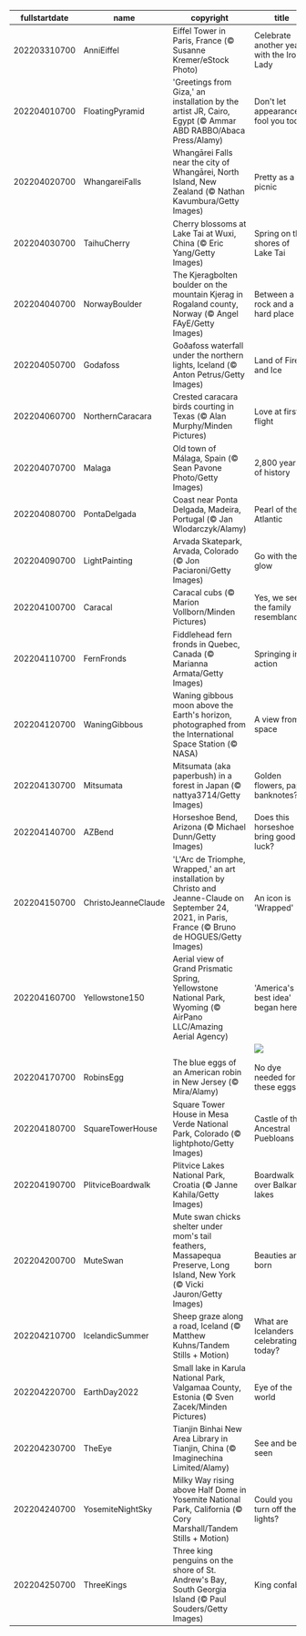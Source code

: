 |fullstartdate|name|copyright|title|image|
|--|--|--|--|--|
202203310700|AnniEiffel|Eiffel Tower in Paris, France (© Susanne Kremer/eStock Photo)|Celebrate another year with the Iron Lady|![](/en-US/2022/04/202203310700AnniEiffel.jpg)|
202204010700|FloatingPyramid|'Greetings from Giza,' an installation by the artist JR, Cairo, Egypt (© Ammar ABD RABBO/Abaca Press/Alamy)|Don't let appearances fool you today|![](/en-US/2022/04/202204010700FloatingPyramid.jpg)|
202204020700|WhangareiFalls|Whangārei Falls near the city of Whangārei, North Island, New Zealand (© Nathan Kavumbura/Getty Images)|Pretty as a picnic|![](/en-US/2022/04/202204020700WhangareiFalls.jpg)|
202204030700|TaihuCherry|Cherry blossoms at Lake Tai at Wuxi, China (© Eric Yang/Getty Images)|Spring on the shores of Lake Tai|![](/en-US/2022/04/202204030700TaihuCherry.jpg)|
202204040700|NorwayBoulder|The Kjeragbolten boulder on the mountain Kjerag in Rogaland county, Norway (© Angel FAyE/Getty Images)|Between a rock and a hard place|![](/en-US/2022/04/202204040700NorwayBoulder.jpg)|
202204050700|Godafoss|Goðafoss waterfall under the northern lights, Iceland (© Anton Petrus/Getty Images)|Land of Fire and Ice|![](/en-US/2022/04/202204050700Godafoss.jpg)|
202204060700|NorthernCaracara|Crested caracara birds courting in Texas (© Alan Murphy/Minden Pictures)|Love at first flight|![](/en-US/2022/04/202204060700NorthernCaracara.jpg)|
202204070700|Malaga|Old town of Málaga, Spain (© Sean Pavone Photo/Getty Images)|2,800 years of history|![](/en-US/2022/04/202204070700Malaga.jpg)|
202204080700|PontaDelgada|Coast near Ponta Delgada, Madeira, Portugal (© Jan Wlodarczyk/Alamy)|Pearl of the Atlantic|![](/en-US/2022/04/202204080700PontaDelgada.jpg)|
202204090700|LightPainting|Arvada Skatepark, Arvada, Colorado (© Jon Paciaroni/Getty Images)|Go with the glow|![](/en-US/2022/04/202204090700LightPainting.jpg)|
202204100700|Caracal|Caracal cubs (© Marion Vollborn/Minden Pictures)|Yes, we see the family resemblance...|![](/en-US/2022/04/202204100700Caracal.jpg)|
202204110700|FernFronds|Fiddlehead fern fronds in Quebec, Canada (© Marianna Armata/Getty Images)|Springing into action|![](/en-US/2022/04/202204110700FernFronds.jpg)|
202204120700|WaningGibbous|Waning gibbous moon above the Earth's horizon, photographed from the International Space Station (© NASA)|A view from space|![](/en-US/2022/04/202204120700WaningGibbous.jpg)|
202204130700|Mitsumata|Mitsumata (aka paperbush) in a forest in Japan (© nattya3714/Getty Images)|Golden flowers, paper banknotes?|![](/en-US/2022/04/202204130700Mitsumata.jpg)|
202204140700|AZBend|Horseshoe Bend, Arizona (© Michael Dunn/Getty Images)|Does this horseshoe bring good luck?|![](/en-US/2022/04/202204140700AZBend.jpg)|
202204150700|ChristoJeanneClaude|'L'Arc de Triomphe, Wrapped,' an art installation by Christo and Jeanne-Claude on September 24, 2021, in Paris, France (© Bruno de HOGUES/Getty Images)|An icon is 'Wrapped'|![](/en-US/2022/04/202204150700ChristoJeanneClaude.jpg)|
202204160700|Yellowstone150|Aerial view of Grand Prismatic Spring, Yellowstone National Park, Wyoming (© AirPano LLC/Amazing Aerial Agency)|'America's best idea' began here|![](/en-US/2022/04/202204160700Yellowstone150.jpg)|
||||![](/en-US/2022/04/.jpg)|
202204170700|RobinsEgg|The blue eggs of an American robin in New Jersey (© Mira/Alamy)|No dye needed for these eggs|![](/en-US/2022/04/202204170700RobinsEgg.jpg)|
202204180700|SquareTowerHouse|Square Tower House in Mesa Verde National Park, Colorado (© lightphoto/Getty Images)|Castle of the Ancestral Puebloans|![](/en-US/2022/04/202204180700SquareTowerHouse.jpg)|
202204190700|PlitviceBoardwalk|Plitvice Lakes National Park, Croatia (© Janne Kahila/Getty Images)|Boardwalk over Balkan lakes|![](/en-US/2022/04/202204190700PlitviceBoardwalk.jpg)|
202204200700|MuteSwan|Mute swan chicks shelter under mom's tail feathers, Massapequa Preserve, Long Island, New York (© Vicki Jauron/Getty Images)|Beauties are born|![](/en-US/2022/04/202204200700MuteSwan.jpg)|
202204210700|IcelandicSummer|Sheep graze along a road, Iceland (© Matthew Kuhns/Tandem Stills + Motion)|What are Icelanders celebrating today?|![](/en-US/2022/04/202204210700IcelandicSummer.jpg)|
202204220700|EarthDay2022|Small lake in Karula National Park, Valgamaa County, Estonia (© Sven Zacek/Minden Pictures)|Eye of the world|![](/en-US/2022/04/202204220700EarthDay2022.jpg)|
202204230700|TheEye|Tianjin Binhai New Area Library in Tianjin, China (© Imaginechina Limited/Alamy)|See and be seen|![](/en-US/2022/04/202204230700TheEye.jpg)|
202204240700|YosemiteNightSky|Milky Way rising above Half Dome in Yosemite National Park, California (© Cory Marshall/Tandem Stills + Motion)|Could you turn off the lights?|![](/en-US/2022/04/202204240700YosemiteNightSky.jpg)|
202204250700|ThreeKings|Three king penguins on the shore of St. Andrew's Bay, South Georgia Island (© Paul Souders/Getty Images)|King confab|![](/en-US/2022/04/202204250700ThreeKings.jpg)|
